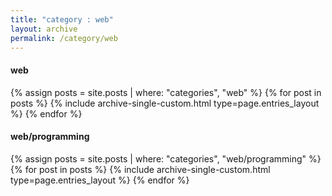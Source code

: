 ```yaml
---
title: "category : web"
layout: archive
permalink: /category/web
---
```


#### web

{% assign posts = site.posts | where: "categories", "web" %}
{% for post in posts %} {% include archive-single-custom.html type=page.entries_layout %} {% endfor %}

#### web/programming

{% assign posts = site.posts | where: "categories", "web/programming" %}
{% for post in posts %} {% include archive-single-custom.html type=page.entries_layout %} {% endfor %}
